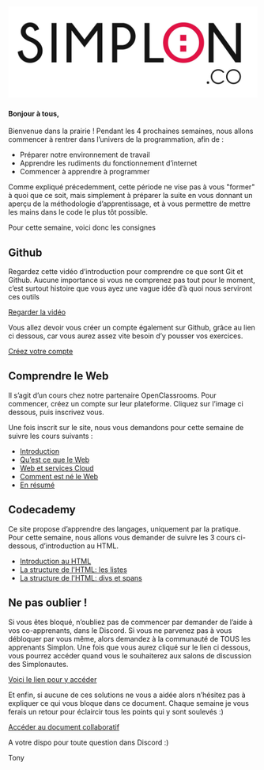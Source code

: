 ![image alt text](logo.jpg)

#### Bonjour à tous,

Bienvenue dans la prairie ! Pendant les 4 prochaines semaines, nous allons commencer à rentrer dans l’univers de la programmation, afin de :

* Préparer notre environnement de travail
* Apprendre les rudiments du fonctionnement d’internet
* Commencer à apprendre à programmer

Comme expliqué précedemment, cette période ne vise pas à vous "former" à quoi que ce soit, mais simplement à préparer la suite en vous donnant un aperçu de la méthodologie d’apprentissage, et à vous permettre de mettre les mains dans le code le plus tôt possible.

Pour cette semaine, voici donc les consignes

## Github

Regardez cette vidéo d’introduction pour comprendre ce que sont Git et Github. Aucune importance si vous ne comprenez pas tout pour le moment, c’est surtout histoire que vous ayez une vague idée d’à quoi nous serviront ces outils

[Regarder la vidéo](https://www.youtube.com/watch?v=V6Zo68uQPqE)

Vous allez devoir vous créer un compte également sur Github, grâce au lien ci dessous, car vous aurez assez vite besoin d’y pousser vos exercices.

[Créez votre compte](https://github.com/join?source=header-home)

## Comprendre le Web

Il s’agit d’un cours chez notre partenaire OpenClassrooms. Pour commencer, créez un compte sur leur plateforme. Cliquez sur l’image ci dessous, puis inscrivez vous.

Une fois inscrit sur le site, nous vous demandons pour cette semaine de suivre les cours suivants :

* [Introduction](https://openclassrooms.com/courses/comprendre-le-web/introduction-143)
* [Qu’est ce que le Web](https://openclassrooms.com/courses/comprendre-le-web/qu-est-ce-que-le-web-3)
* [Web et services Cloud](https://openclassrooms.com/courses/comprendre-le-web/web-services-et-cloud-1)
* [Comment est né le Web](https://openclassrooms.com/courses/comprendre-le-web/comment-est-ne-le-web-1)
* [En résumé](https://openclassrooms.com/courses/comprendre-le-web/en-resume-122)

## Codecademy

Ce site propose d’apprendre des langages, uniquement par la pratique. Pour cette semaine, nous allons vous demander de suivre les 3 cours ci-dessous, d’introduction au HTML.

* [Introduction au HTML](https://www.codecademy.com/courses/web-beginner-fr-FR-DUBAD/0/1?curriculum_id=5355c3c3516bcbd91200000b)
* [La structure de l'HTML: les listes](https://www.codecademy.com/courses/web-beginner-fr-FR-7o65k/0/1?curriculum_id=5355c3c3516bcbd91200000b)
* [La structure de l'HTML: divs et spans](https://www.codecademy.com/courses/web-beginner-fr-FR-b53jd/0/1?curriculum_id=5355c3c3516bcbd91200000b)

## Ne pas oublier !

Si vous êtes bloqué, n’oubliez pas de commencer par demander de l’aide à vos co-apprenants, dans le Discord. Si vous ne parvenez pas à vous débloquer par vous même, alors demandez à la communauté de TOUS les apprenants Simplon. Une fois que vous aurez cliqué sur le lien ci dessous, vous pourrez accéder quand vous le souhaiterez aux salons de discussion des Simplonautes.

[Voici le lien pour y accéder](https://discord.gg/0YFMahZn7lsTmRAN)

Et enfin, si aucune de ces solutions ne vous a aidée alors n’hésitez pas à expliquer ce qui vous bloque dans ce document. Chaque semaine je vous ferais un retour pour éclaircir tous les points qui y sont soulevés :)

[Accéder au document collaboratif](https://annuel.framapad.org/p/9mLAbnQLKJ)

A votre dispo pour toute question dans Discord :)

Tony

